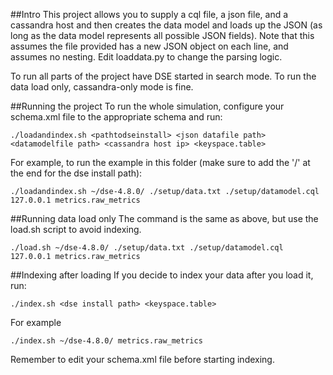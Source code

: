 ##Intro
This project allows you to supply a cql file, a json file, and a cassandra host and then creates the data model and loads up the JSON (as long as the data model represents all possible JSON fields). Note that this assumes the file provided has a new JSON object on each line, and assumes no nesting. Edit loaddata.py to change the parsing logic.

To run all parts of the project have DSE started in search mode. To run the data load only, cassandra-only mode is fine.

##Running the project
To run the whole simulation, configure your schema.xml file to the appropriate schema and run:

```
./loadandindex.sh <pathtodseinstall> <json datafile path> <datamodelfile path> <cassandra host ip> <keyspace.table>
```

For example, to run the example in this folder (make sure to add the '/' at the end for the dse install path):

```
./loadandindex.sh ~/dse-4.8.0/ ./setup/data.txt ./setup/datamodel.cql 127.0.0.1 metrics.raw_metrics
```

##Running data load only
The command is the same as above, but use the load.sh script to avoid indexing.
```
./load.sh ~/dse-4.8.0/ ./setup/data.txt ./setup/datamodel.cql 127.0.0.1 metrics.raw_metrics
```

##Indexing after loading
If you decide to index your data after you load it, run:
```
./index.sh <dse install path> <keyspace.table>
```
For example
```
./index.sh ~/dse-4.8.0/ metrics.raw_metrics
```
Remember to edit your schema.xml file before starting indexing.
